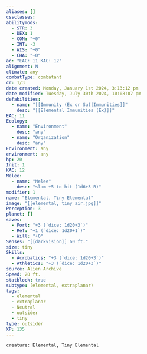 ```yaml
---
aliases: []
cssclasses:
abilitymods:
  - STR: 3
  - DEX: 1
  - CON: "+0"
  - INT: -3
  - WIS: "+0"
  - CHA: "+0"
ac: "EAC: 11 KAC: 12" 
alignment: N
climate: any
combatType: combatant
cr: 1/3
date created: Monday, January 1st 2024, 3:13:12 pm
date modified: Tuesday, July 30th 2024, 10:08:07 pm
defabilities:
  - name: "[[Immunity (Ex or Su)|Immunities]]"
    desc: "[[Elemental Immunities (Ex)]]"
EAC: 11
Ecology:
  - name: "Environment"
    desc: "any"
  - name: "Organization"
    desc: "any"
Environment: any
environment: any
hp: 20
Init: 1
KAC: 12
Melee:
  - name: "Melee"
    desc: "slam +5 to hit (1d6+3 B)"
modifier: 1
name: "Elemental, Tiny Elemental"
image: "[[elemental, tiny air.jpg]]"
Perception: 3
planet: []
saves:
  - Fort: "+3 (`dice: 1d20+3`)"
  - Ref: "+1 (`dice: 1d20+1`)"
  - Will: "+0"
Senses: "[[darkvision]] 60 ft."
size: tiny
Skills:
  - Acrobatics: "+3 (`dice: 1d20+3`)"
  - Athletics: "+3 (`dice: 1d20+3`)"
source: Alien Archive
Speed: 20 ft. 
statblock: true
subtype: (elemental, extraplanar)
tags:
  - elemental
  - extraplanar
  - Neutral
  - outsider
  - tiny
type: outsider
XP: 135 
---
```


```statblock
creature: Elemental, Tiny Elemental
```
